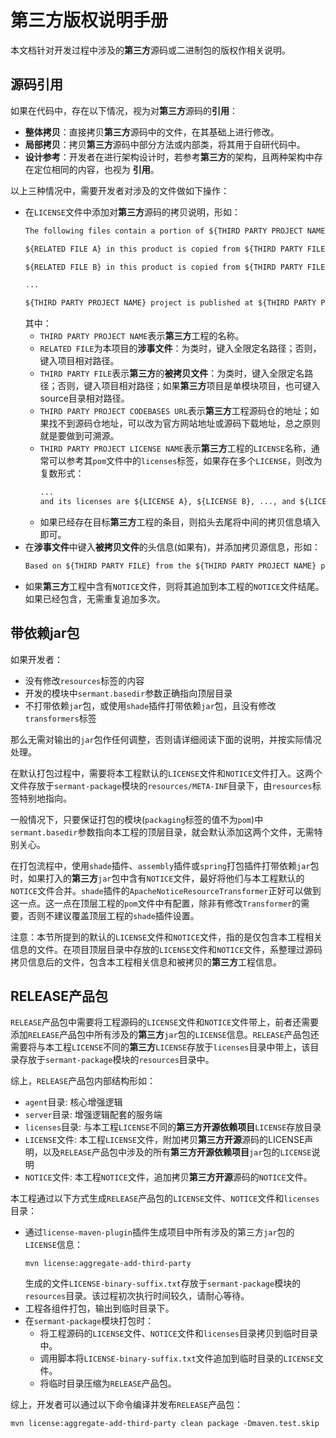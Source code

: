 # 第三方版权说明手册

本文档针对开发过程中涉及的**第三方**源码或二进制包的版权作相关说明。

## 源码引用

如果在代码中，存在以下情况，视为对**第三方**源码的**引用**：

- **整体拷贝**：直接拷贝**第三方**源码中的文件，在其基础上进行修改。
- **局部拷贝**：拷贝**第三方**源码中部分方法或内部类，将其用于自研代码中。
- **设计参考**：开发者在进行架构设计时，若参考**第三方**的架构，且两种架构中存在定位相同的内容，也视为 **引用**。

以上三种情况中，需要开发者对涉及的文件做如下操作：

- 在`LICENSE`文件中添加对**第三方**源码的拷贝说明，形如：
  ```txt
  The following files contain a portion of ${THIRD PARTY PROJECT NAME} project.
  
  ${RELATED FILE A} in this product is copied from ${THIRD PARTY FILE A} of ${THIRD PARTY PROJECT NAME} project.
  
  ${RELATED FILE B} in this product is copied from ${THIRD PARTY FILE B} of ${THIRD PARTY PROJECT NAME} project.
  
  ...
  
  ${THIRD PARTY PROJECT NAME} project is published at ${THIRD PARTY PROJECT CODEBASES URL} and its license is ${THIRD PARTY PROJECT LICENSE NAME}.
  ```
  其中：
  - `THIRD PARTY PROJECT NAME`表示**第三方**工程的名称。
  - `RELATED FILE`为本项目的**涉事文件**：为类时，键入全限定名路径；否则，键入项目相对路径。
  - `THIRD PARTY FILE`表示**第三方**的**被拷贝文件**：为类时，键入全限定名路径；否则，键入项目相对路径；如果**第三方**项目是单模块项目，也可键入source目录相对路径。
  - `THIRD PARTY PROJECT CODEBASES URL`表示**第三方**工程源码仓的地址；如果找不到源码仓地址，可以改为官方网站地址或源码下载地址，总之原则就是要做到可溯源。
  - `THIRD PARTY PROJECT LICENSE NAME`表示**第三方**工程的`LICENSE`名称，通常可以参考其`pom`文件中的`licenses`标签，如果存在多个`LICENSE`，则改为复数形式：
    ```txt
    ...
    and its licenses are ${LICENSE A}, ${LICENSE B}, ..., and ${LICENSE C}.
    ```
  - 如果已经存在目标**第三方**工程的条目，则掐头去尾将中间的拷贝信息填入即可。
- 在**涉事文件**中键入**被拷贝文件**的头信息(如果有)，并添加拷贝源信息，形如：
  ```txt
  Based on ${THIRD PARTY FILE} from the ${THIRD PARTY PROJECT NAME} project.
  ```
- 如果**第三方**工程中含有`NOTICE`文件，则将其追加到本工程的`NOTICE`文件结尾。如果已经包含，无需重复追加多次。

## 带依赖jar包

如果开发者：

- 没有修改`resources`标签的内容
- 开发的模块中`sermant.basedir`参数正确指向顶层目录
- 不打带依赖`jar`包，或使用`shade`插件打带依赖`jar`包，且没有修改`transformers`标签

那么无需对输出的`jar`包作任何调整，否则请详细阅读下面的说明，并按实际情况处理。

在默认打包过程中，需要将本工程默认的`LICENSE`文件和`NOTICE`文件打入。这两个文件存放于`sermant-package`模块的`resources/META-INF`目录下，由`resources`标签特别地指向。

一般情况下，只要保证打包的模块(`packaging`标签的值不为`pom`)中`sermant.basedir`参数指向本工程的顶层目录，就会默认添加这两个文件，无需特别关心。

在打包流程中，使用`shade`插件、`assembly`插件或`spring`打包插件打带依赖`jar`包时，如果打入的**第三方**`jar`包中含有`NOTICE`文件，最好将他们与本工程默认的`NOTICE`文件合并。`shade`插件的`ApacheNoticeResourceTransformer`正好可以做到这一点。这一点在顶层工程的`pom`文件中有配置，除非有修改`Transformer`的需要，否则不建议覆盖顶层工程的`shade`插件设置。

注意：本节所提到的默认的`LICENSE`文件和`NOTICE`文件，指的是仅包含本工程相关信息的文件。在项目顶层目录中存放的`LICENSE`文件和`NOTICE`文件，系整理过源码拷贝信息后的文件，包含本工程相关信息和被拷贝的**第三方**工程信息。

## RELEASE产品包

`RELEASE`产品包中需要将工程源码的`LICENSE`文件和`NOTICE`文件带上，前者还需要添加`RELEASE`产品包中所有涉及的**第三方**`jar`包的`LICENSE`信息。`RELEASE`产品包还需要将与本工程`LICENSE`不同的**第三方**`LICENSE`存放于`licenses`目录中带上，该目录存放于`sermant-package`模块的`resources`目录中。

综上，`RELEASE`产品包内部结构形如：
- `agent`目录: 核心增强逻辑
- `server`目录: 增强逻辑配套的服务端
- `licenses`目录: 与本工程`LICENSE`不同的**第三方开源依赖项目**`LICENSE`存放目录
- `LICENSE`文件: 本工程`LICENSE`文件，附加拷贝**第三方开源**源码的LICENSE声明，以及`RELEASE`产品包中涉及的所有**第三方开源依赖项目**`jar`包的`LICENSE`说明
- `NOTICE`文件: 本工程`NOTICE`文件，追加拷贝**第三方开源**源码的`NOTICE`文件。

本工程通过以下方式生成`RELEASE`产品包的`LICENSE`文件、`NOTICE`文件和`licenses`目录：
- 通过`license-maven-plugin`插件生成项目中所有涉及的第三方`jar`包的`LICENSE`信息：
  ```shell
  mvn license:aggregate-add-third-party
  ```
  生成的文件`LICENSE-binary-suffix.txt`存放于`sermant-package`模块的`resources`目录。该过程初次执行时间较久，请耐心等待。
- 工程各组件打包，输出到临时目录下。
- 在`sermant-package`模块打包时：
  - 将工程源码的`LICENSE`文件、`NOTICE`文件和`licenses`目录拷贝到临时目录中。
  - 调用脚本将`LICENSE-binary-suffix.txt`文件追加到临时目录的`LICENSE`文件。
  - 将临时目录压缩为`RELEASE`产品包。

综上，开发者可以通过以下命令编译并发布`RELEASE`产品包：
```shell
mvn license:aggregate-add-third-party clean package -Dmaven.test.skip
```
